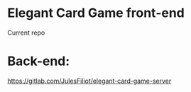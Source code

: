 # Elegant Card Game front-end
Current repo

# Back-end: 
https://gitlab.com/JulesFiliot/elegant-card-game-server

